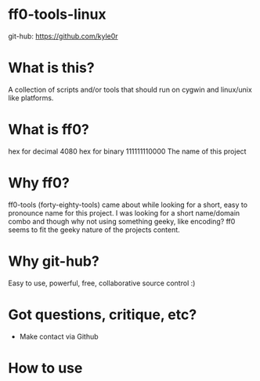 ff0-tools-linux
===============
                                                                             

git-hub: https://github.com/kyle0r                

What is this?
=============
A collection of scripts and/or tools that should run on cygwin and linux/unix like platforms.

What is ff0?
============
hex for decimal 4080
hex for binary 111111110000
The name of this project

Why ff0?
========
ff0-tools (forty-eighty-tools) came about while looking for a short, easy to pronounce name for this project.
I was looking for a short name/domain combo and though why not using something geeky, like encoding?
ff0 seems to fit the geeky nature of the projects content.

Why git-hub?
============
Easy to use, powerful, free, collaborative source control :)

Got questions, critique, etc?
=============================
* Make contact via Github                                       
                                     

How to use
==========